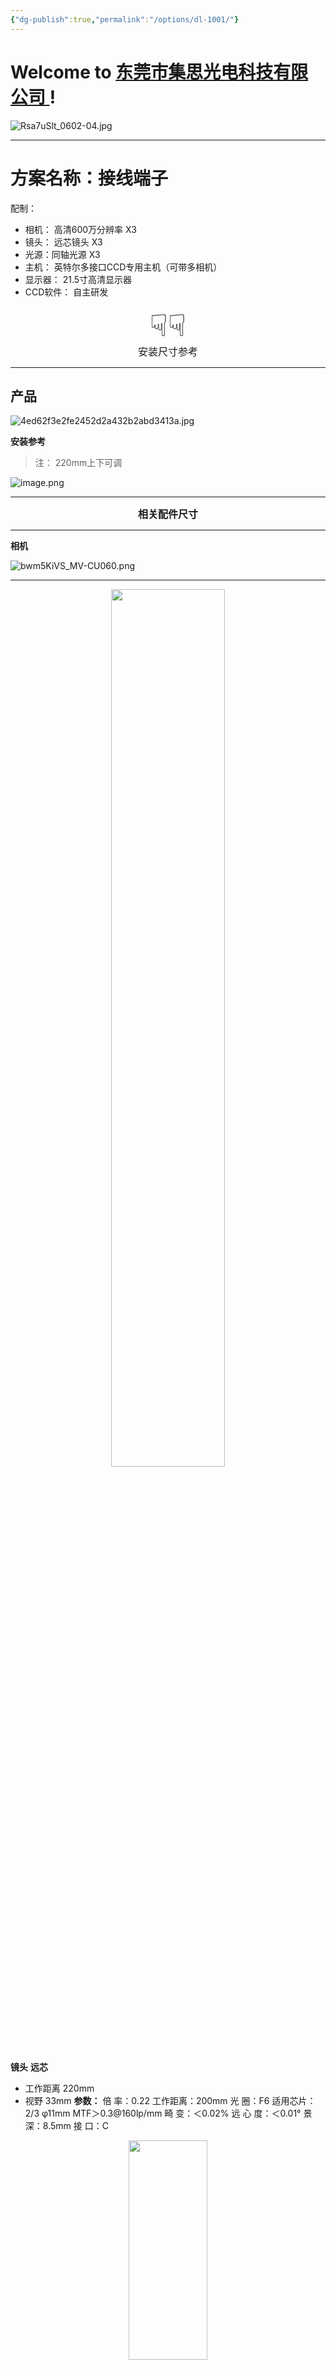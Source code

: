 ```yaml
---
{"dg-publish":true,"permalink":"/options/dl-1001/"}
---
```


# Welcome to [东莞市集思光电科技有限公司 ](https://jisicn.top) ! 

![Rsa7uSlt_0602-04.jpg](https://tc.899900.xyz/img/202303301656475.jpg)


---
# 方案名称：接线端子
配制：
- 相机： 高清600万分辨率    X3
- 镜头： 远芯镜头    X3
- 光源：同轴光源    X3
- 主机： 英特尔多接口CCD专用主机（可带多相机）   
- 显示器： 21.5寸高清显示器
- CCD软件： 自主研发

<div align='center' ><font size='50'>☟☟</font></div>

<div align='center' ><font size='3'>安装尺寸参考</font></div>

<div STYLE="page-break-after: always;"></div>

---

<div STYLE="page-break-after: always;"></div>

## 产品

![4ed62f3e2fe2452d2a432b2abd3413a.jpg](https://tc.899900.xyz/img/202310201224124.jpg)


**安装参考**

>注： 220mm上下可调

![image.png](https://tc.899900.xyz/img/202309161346971.png)

---

<div STYLE="page-break-after: always;"></div>

<div align='center'><font size='3'><b>相关配件尺寸</b></font></div>

---

**相机**

![bwm5KiVS_MV-CU060.png](https://tc.899900.xyz/img/202303301656247.png)

---
<div STYLE="page-break-after: always;"></div>

<div align="center">
    <img src="https://tc.899900.xyz/img/JS_YX_022.jpg" width="60%" height="60%"></img>
</div>

**镜头**
**远芯**
+ 工作距离 220mm
+ 视野 33mm
**参数：**
倍 率：0.22
工作距离：200mm
光 圈：F6
适用芯片：2/3 φ11mm
MTF＞0.3@160lp/mm
畸 变：＜0.02%
远 心 度：＜0.01°
景 深：8.5mm
接 口：C

<div align="center">
    <img src="https://tc.899900.xyz/img/JS_YX_022200.png" width="50%" height="30%"></img>
</div>

---

**光源**
同轴光源

![image.png](https://tc.899900.xyz/img/202309161324794.png)


## 条形光源

<div align="center"><img src="https://tc.899900.xyz/img/202310201227423.png" width="30%" height="50%"></img></div>

![image.png](https://tc.899900.xyz/img/202310201227095.png)



---

# 文件下载：
[下载]()

---

<center><a href="Https://www.jisicn.top" target="_blank">东莞集思光电科技有限公司</a></center>
<center><a href="Https://www.jisicn.top" target="_blank">https://www.jisicn.top</a></center>
<center><a href="Https://www.dgjisi.eu.org" target="_blank">https://www.dgjisi.eu.org</a></center>

---

<div align='center' ><font size='50'><b>End Thanks</b></font></div>